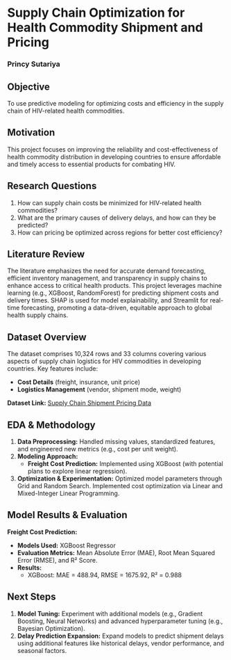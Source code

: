 # Supply Chain Optimization for Health Commodity Shipment and Pricing

### Princy Sutariya  
## Objective  
To use predictive modeling for optimizing costs and efficiency in the supply chain of HIV-related health commodities.

## Motivation  
This project focuses on improving the reliability and cost-effectiveness of health commodity distribution in developing countries to ensure affordable and timely access to essential products for combating HIV.

## Research Questions  
1. How can supply chain costs be minimized for HIV-related health commodities?
2. What are the primary causes of delivery delays, and how can they be predicted?
3. How can pricing be optimized across regions for better cost efficiency?

## Literature Review  
The literature emphasizes the need for accurate demand forecasting, efficient inventory management, and transparency in supply chains to enhance access to critical health products. This project leverages machine learning (e.g., XGBoost, RandomForest) for predicting shipment costs and delivery times. SHAP is used for model explainability, and Streamlit for real-time forecasting, promoting a data-driven, equitable approach to global health supply chains.

## Dataset Overview  
The dataset comprises 10,324 rows and 33 columns covering various aspects of supply chain logistics for HIV commodities in developing countries. Key features include:
- **Cost Details** (freight, insurance, unit price)
- **Logistics Management** (vendor, shipment mode, weight)

**Dataset Link:** [Supply Chain Shipment Pricing Data](https://catalog.data.gov/dataset/supply-chain-shipment-pricing-data-07d29)

## EDA & Methodology  
1. **Data Preprocessing:** Handled missing values, standardized features, and engineered new metrics (e.g., cost per unit weight).
2. **Modeling Approach:**
   - **Freight Cost Prediction:** Implemented using XGBoost (with potential plans to explore linear regression).
3. **Optimization & Experimentation:** Optimized model parameters through Grid and Random Search. Implemented cost optimization via Linear and Mixed-Integer Linear Programming.

## Model Results & Evaluation  
**Freight Cost Prediction:**

- **Models Used:** XGBoost Regressor
- **Evaluation Metrics:** Mean Absolute Error (MAE), Root Mean Squared Error (RMSE), and R² Score.
- **Results:**
   - XGBoost: MAE = 488.94, RMSE = 1675.92, R² = 0.988

## Next Steps  
1. **Model Tuning:** Experiment with additional models (e.g., Gradient Boosting, Neural Networks) and advanced hyperparameter tuning (e.g., Bayesian Optimization).
2. **Delay Prediction Expansion:** Expand models to predict shipment delays using additional features like historical delays, vendor performance, and seasonal factors.
